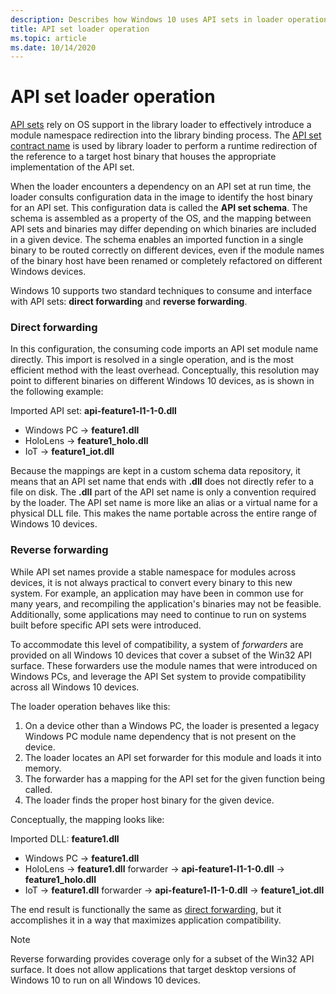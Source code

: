 ```yaml
---
description: Describes how Windows 10 uses API sets in loader operations. 
title: API set loader operation
ms.topic: article
ms.date: 10/14/2020
---
```


# API set loader operation

[API sets](windows-apisets.md) rely on OS support in the library loader to effectively introduce a module namespace redirection into the library binding process. The [API set contract name](windows-apisets.md#api-set-contract-names) is used by library loader to perform a runtime redirection of the reference to a target host binary that houses the appropriate implementation of the API set.

When the loader encounters a dependency on an API set at run time, the loader consults configuration data in the image to identify the host binary for an API set. This configuration data is called the **API set schema**. The schema is assembled as a property of the OS, and the mapping between API sets and binaries may differ depending on which binaries are included in a given device. The schema enables an imported function in a single binary to be routed correctly on different devices, even if the module names of the binary host have been renamed or completely refactored on different Windows devices.

Windows 10 supports two standard techniques to consume and interface with API sets: **direct forwarding** and **reverse forwarding**.

### Direct forwarding

In this configuration, the consuming code imports an API set module name directly. This import is resolved in a single operation, and is the most efficient method with the least overhead. Conceptually, this resolution may point to different binaries on different Windows 10 devices, as is shown in the following example:

Imported API set: **api-feature1-l1-1-0.dll**
-  Windows PC -> **feature1.dll**
-  HoloLens -> **feature1_holo.dll**
-  IoT -> **feature1_iot.dll**

Because the mappings are kept in a custom schema data repository, it means that an API set name that ends with **.dll** does not directly refer to a file on disk. The **.dll** part of the API set name is only a convention required by the loader. The API set name is more like an alias or a virtual name for a physical DLL file. This makes the name portable across the entire range of Windows 10 devices.

### Reverse forwarding

While API set names provide a stable namespace for modules across devices, it is not always practical to convert every binary to this new system. For example, an application may have been in common use for many years, and recompiling the application's binaries may not be feasible. Additionally, some applications may need to continue to run on systems built before specific API sets were introduced.

To accommodate this level of compatibility, a system of *forwarders* are provided on all Windows 10 devices that cover a subset of the Win32 API surface. These forwarders use the module names that were introduced on Windows PCs, and leverage the API Set system to provide compatibility across all Windows 10 devices.

The loader operation behaves like this:

1.  On a device other than a Windows PC, the loader is presented a legacy Windows PC module name dependency that is not present on the device.
2.  The loader locates an API set forwarder for this module and loads it into memory.
3.  The forwarder has a mapping for the API set for the given function being called.
4.  The loader finds the proper host binary for the given device.

Conceptually, the mapping looks like:

Imported DLL: **feature1.dll**
- Windows PC -> **feature1.dll**
- HoloLens -> **feature1.dll** forwarder -> **api-feature1-l1-1-0.dll** -> **feature1_holo.dll**
- IoT -> **feature1.dll** forwarder -> **api-feature1-l1-1-0.dll** -> **feature1_iot.dll**

The end result is functionally the same as [direct forwarding](#direct-forwarding), but it accomplishes it in a way that maximizes application compatibility.

> [!NOTE]
> Reverse forwarding provides coverage only for a subset of the Win32 API surface. It does not allow applications that target desktop versions of Windows 10 to run on all Windows 10 devices.
